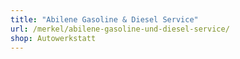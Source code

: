 ```yaml
---
title: "Abilene Gasoline & Diesel Service"
url: /merkel/abilene-gasoline-und-diesel-service/
shop: Autowerkstatt
---
```

